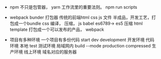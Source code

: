 - npm 不只是包管器， yarn
工作流里的重要法则。
npm run scripts
- webpack 
bunder 打包器 
传统的前端html css js 文件
半成品，开发工艺，打包成一个bundle
css 编译， 压缩， 
js babel es6789-> es5 压缩 
html template
打包成一个可以发布的产品， webpack

- 项目有多种环境
  一个项目有多份代码
  start dev development 开发环境 代码环境 本地 
  test 测试环境 局域网内
  build --mode production compressed 生产环境 线上环境 域名对应的服务器 